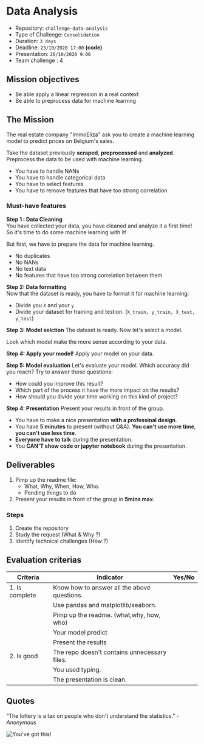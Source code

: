 # Data Analysis

- Repository: `challenge-data-analysis`
- Type of Challenge: `Consolidation`
- Duration: `3 days`
- Deadline: `23/10/2020 17:00` **(code)**
- Presentation: `26/10/2020 9:00`
- Team challenge : 4


## Mission objectives 
- Be able apply a linear regression in a real context
- Be able to preprocess data for machine learning

## The Mission
The real estate company "ImmoEliza" ask you to create a machine learning model to predict prices on Belgium's sales.

Take the dataset previously **scraped**, **preprocessed** and **analyzed**.
Preprocess the data to be used with machine learning.
* You have to handle NANs
* You have to handle categorical data
* You have to select features
* You have to remove features that have too strong correlation


### Must-have features
**Step 1 : Data Cleaning**  
You have collected your data, you have cleaned and analyze it a first time! 
So it's time to do some machine learning with it! 

But first, we have to prepare the data for machine learning.

* No duplicates
* No NANs
* No text data
* No features that have too strong correlation between them

**Step 2: Data formatting**  
Now that the dataset is ready, you have to format it for machine learning:
* Divide you `X` and your `y`
* Divide your dataset for training and testion. (`X_train, y_train, X_test, y_test`)


**Step 3: Model selction**
The dataset is ready. Now let's select a model.

Look which model make the more sense according to your data.

**Step 4: Apply your model!**
Apply your model on your data.


**Step 5: Model evaluation**
Let's evaluate your model. Which accuracy did you reach?
Try to answer those questions:
* How could you improve this result?
* Which part of the process it have the more impact on the results?
* How should you divide your time working on this kind of project?


**Step 4: Presentation**
Present your results in front of the group.
* You have to make a nice presentation **with a professinal design**.
* You have **5 minutes** to present (without Q&A). **You can't use more time**, **you can't use less time**.
* **Everyone have to talk** during the presentation.
* You **CAN'T show code or jupyter notebook** during the presentation.


## Deliverables
1. Pimp up the readme file:
	* What, Why, When, How, Who.
	* Pending things to do
2. Present your results in front of the group in **5mins max**.

### Steps
1. Create the repository
2. Study the request (What & Why ?)
3. Identify technical challenges (How ?)

## Evaluation criterias
| Criteria       | Indicator                                                                             | Yes/No |
|----------------|---------------------------------------------------------------------------------------|--------|
| 1. Is complete | Know how to answer all the above questions.                                           |        |
|                | Use pandas and matplotlib/seaborn.                                                    |        |
|                | Pimp up the readme. (what,why, how, who)                                              |        |
|                | Your model predict					                                                 |        |
|                | Present the results                               			                         |        |
| 2. Is good     | The repo doesn't contains unnecessary files.                   			             |        |
|                | You used typing.                                                			             |        |
|                | The presentation is clean.                                   			             |        |




## Quotes
“The lottery is a tax on people who don't understand the statistics.”
*- Anonymous*



![You've got this!](https://media.giphy.com/media/5wWf7GMbT1ZUGTDdTqM/giphy.gif)
